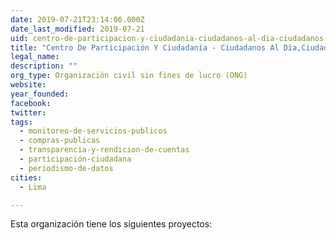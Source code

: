 ```yaml
---
date: 2019-07-21T23:14:06.000Z
date_last_modified: 2019-07-21
uid: centro-de-participacion-y-ciudadania-ciudadanos-al-dia-ciudadanos-al-dia
title: "Centro De Participación Y Ciudadanía - Ciudadanos Al Día,Ciudadanos Al Día"
legal_name: 
description: ""
org_type: Organización civil sin fines de lucro (ONG)
website: 
year_founded: 
facebook: 
twitter: 
tags:
  - monitoreo-de-servicios-publicos
  - compras-publicas
  - transparencia-y-rendicion-de-cuentas
  - participación-ciudadana
  - periodismo-de-datos
cities: 
  - Lima

---
```


Esta organización tiene los siguientes proyectos:


